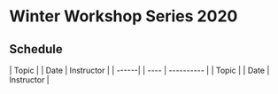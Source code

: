 # Winter Workshop Series 2020

## Schedule
| Topic | | Date | Instructor | 
| ------| | ---- | ---------- |
| Topic | | Date | Instructor | 
